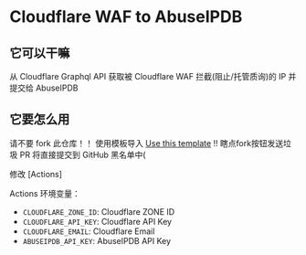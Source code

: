 # Cloudflare WAF to AbuseIPDB

## 它可以干嘛

从 Cloudflare Graphql API 获取被 Cloudflare WAF 拦截(阻止/托管质询)的 IP 并提交给 AbuseIPDB

## 它要怎么用

请不要 fork 此仓库！！ 使用模板导入 [Use this template](https://github.com/MHG-LAB/Cloudflare-WAF-to-AbuseIPDB/generate) !! 瞎点fork按钮发送垃圾 PR 将直接提交到 GitHub 黑名单中(

修改 [Actions]

Actions 环境变量：
- `CLOUDFLARE_ZONE_ID`: Cloudflare ZONE ID
- `CLOUDFLARE_API_KEY`: Cloudflare API Key
- `CLOUDFLARE_EMAIL`: Cloudflare Email
- `ABUSEIPDB_API_KEY`: AbuseIPDB API Key

